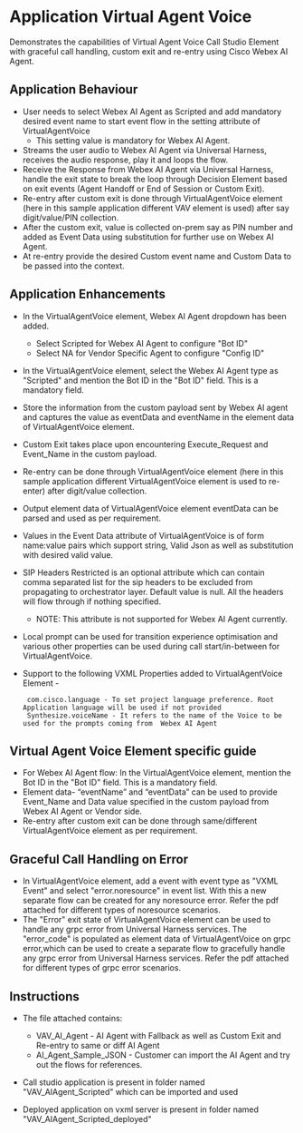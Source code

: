 
# Application Virtual Agent Voice
Demonstrates the capabilities of Virtual Agent Voice Call Studio Element with graceful call handling, custom exit and re-entry using Cisco Webex AI Agent.

## Application Behaviour
* User needs to select Webex AI Agent as Scripted and add mandatory desired event name to start event flow in the setting attribute of VirtualAgentVoice 
  * This setting value is mandatory for Webex AI Agent.
* Streams the user audio to Webex AI Agent via Universal Harness, receives the audio response, play it and loops the flow.
* Receive the Response from Webex AI Agent via Universal Harness, handle the exit state to break the loop through Decision Element based on exit events (Agent Handoff or End of Session or Custom Exit).
* Re-entry after custom exit is done through VirtualAgentVoice element (here in this sample application different VAV element is used) after say digit/value/PIN collection.
* After the custom exit, value is collected  on-prem say as PIN number and added as Event Data using substitution for further use on Webex AI Agent.
* At re-entry provide the desired Custom event name and Custom Data to be passed into the context.


## Application Enhancements
* In the VirtualAgentVoice element, Webex AI Agent dropdown has been added.
  * Select Scripted for Webex AI Agent to configure "Bot ID"
  * Select NA for Vendor Specific Agent to configure "Config ID"  
* In the VirtualAgentVoice element, select the Webex AI Agent type as "Scripted" and mention the Bot ID in the "Bot ID" field. This is a mandatory field.
* Store the information from the custom payload sent by Webex AI agent and captures the value as eventData and eventName in the element data of VirtualAgentVoice element.
* Custom Exit takes place upon encountering Execute_Request and Event_Name in the custom payload.
* Re-entry can be done through VirtualAgentVoice element (here in this sample application different VirtualAgentVoice element is used to re-enter) after digit/value collection.
* Output element data of VirtualAgentVoice element eventData can be parsed and used as per requirement.
* Values in the Event Data attribute of VirtualAgentVoice is of form name:value pairs which support string, Valid Json as well as substitution with desired valid value.
* SIP Headers Restricted is an optional attribute which can contain comma separated list for the sip headers to be excluded from propagating to orchestrator layer.                                                        Default value is null. All the headers will flow through if nothing specified.
  * NOTE: This attribute is not supported for Webex AI Agent currently.
* Local prompt can be used for transition experience optimisation and various other properties can be used during call start/in-between for VirtualAgentVoice.
* Support to the following VXML Properties added to VirtualAgentVoice Element -

       
       com.cisco.language - To set project language preference. Root Application language will be used if not provided
       Synthesize.voiceName - It refers to the name of the Voice to be used for the prompts coming from  Webex AI Agent

## Virtual Agent Voice Element specific guide
* For Webex AI Agent flow: In the VirtualAgentVoice element, mention the Bot ID in the "Bot ID" field. This is a mandatory field.
* Element data- “eventName” and “eventData” can be used to provide Event_Name and Data value specified in the custom payload from Webex AI Agent or Vendor side.
* Re-entry after custom exit can be done through same/different VirtualAgentVoice element as per requirement.

## Graceful Call Handling on Error
* In VirtualAgentVoice element, add a event with event type as "VXML Event" and select "error.noresource" in event list. With this a new separate flow can be created for any noresource error. Refer the pdf attached for different types of noresource scenarios.
* The "Error" exit state of VirtualAgentVoice element can be used to handle any grpc error from Universal Harness services. The "error_code" is populated as element data of VirtualAgentVoice on grpc error,which can be used to create a separate flow to gracefully handle any grpc error from Universal Harness services. Refer the pdf attached for different types of grpc error scenarios.


## Instructions
* The file attached contains:
   * VAV_AI_Agent -  AI Agent with Fallback as well as Custom Exit and Re-entry to same or diff AI Agent
   * AI_Agent_Sample_JSON - Customer can import the AI Agent and try out the flows for references.

* Call studio application is present in folder named "VAV_AIAgent_Scripted" which can be imported and used
* Deployed application on vxml server is present in folder named "VAV_AIAgent_Scripted_deployed"
